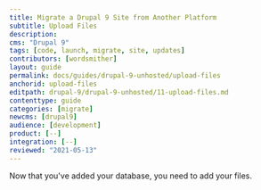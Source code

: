 ```yaml
---
title: Migrate a Drupal 9 Site from Another Platform
subtitle: Upload Files
description: 
cms: "Drupal 9"
tags: [code, launch, migrate, site, updates]
contributors: [wordsmither]
layout: guide
permalink: docs/guides/drupal-9-unhosted/upload-files
anchorid: upload-files
editpath: drupal-9/drupal-9-unhosted/11-upload-files.md
contenttype: guide
categories: [migrate]
newcms: [drupal9]
audience: [development]
product: [--]
integration: [--]
reviewed: "2021-05-13"
---
```


Now that you've added your database, you need to add your files.

<Partial file="drupal-9/migrate-add-files-part1.md" />
   <Partial file="drupal-9/migrate-add-files-part2-nested.md" />
   <Partial file="drupal-9/migrate-add-files-part3.md" />
